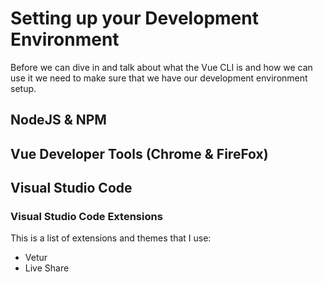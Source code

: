 # Setting up your Development Environment

Before we can dive in and talk about what the Vue CLI is and how we can use it we need to make sure that we have our development environment setup.

## NodeJS & NPM

## Vue Developer Tools (Chrome & FireFox)

## Visual Studio Code

### Visual Studio Code Extensions

This is a list of extensions and themes that I use:

- Vetur
- Live Share
